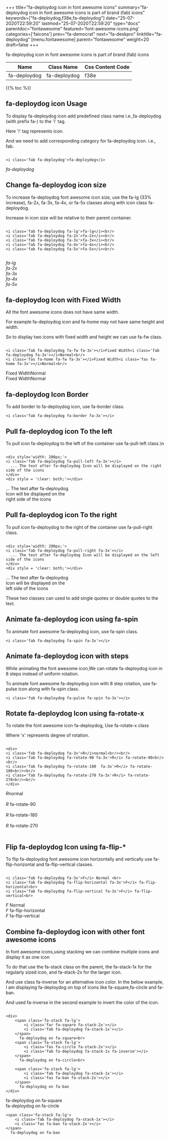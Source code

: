 +++
title="fa-deploydog icon in font awesome icons"
summary="fa-deploydog icon in font awesome icons is part of brand (fab) icons"
keywords=["fa-deploydog,f38e,fa-deploydog"]
date="25-07-2020T22:59:20"
lastmod="25-07-2020T22:59:20"
type="docs"
parentdoc="fontawesome"
featured='font-awesome-icons.png'
categories=['faicons']
prev="fa-democrat"
next="fa-deskpro"
linktitle="fa-deploydog"
[menu.fontawesome]
parent="fontawesome"
weight=20
draft=false
+++


fa-deploydog icon in font awesome icons is part of brand (fab) icons

<div class='table-responsive'><table class='table'><thead><tr><th>Name</th><th>Class Name</th><th>Css Content Code</th></tr></thead><tbody><tr><td>fa-deploydog</td><td>fa-deploydog</td><td>f38e</td></tr></tbody></table></div>


{{% toc %}}


## fa-deploydog icon Usage

To display fa-deploydog icon add predefined class name i.e.,fa-deploydog (with prefix fa-) to the 'i' tag.

Here 'i' tag represents icon.

And we need to add corresponding category for fa-deploydog icon. i.e., fab.


```

<i class='fab fa-deploydog'>fa-deploydog</i>
```

<i class='fab fa-deploydog'>fa-deploydog</i>




## Change fa-deploydog icon size
To increase fa-deploydog font awesome icon size, use the fa-lg (33% increase), fa-2x, fa-3x, fa-4x, or fa-5x classes along with icon class fa-deploydog.

Increase in icon size will be relative to their parent container. 

```

<i class='fab fa-deploydog fa-lg'>fa-lg</i><br/>
<i class='fab fa-deploydog fa-2x'>fa-2x</i><br/>
<i class='fab fa-deploydog fa-3x'>fa-3x</i><br/>
<i class='fab fa-deploydog fa-4x'>fa-4x</i><br/>
<i class='fab fa-deploydog fa-5x'>fa-5x</i><br/>
            
```

<i class='fab fa-deploydog fa-lg'>fa-lg</i><br/>
<i class='fab fa-deploydog fa-2x'>fa-2x</i><br/>
<i class='fab fa-deploydog fa-3x'>fa-3x</i><br/>
<i class='fab fa-deploydog fa-4x'>fa-4x</i><br/>
<i class='fab fa-deploydog fa-5x'>fa-5x</i><br/>
            



## fa-deploydog Icon with Fixed Width 

All the font awesome icons does not have same width.

For example fa-deploydog icon and fa-home may not have same height and width.

So to display two icons with fixed width and height we can use fa-fw class.


```

<i class='fab fa-deploydog fa-fw fa-3x'></i>Fixed Width<i class='fab fa-deploydog fa-3x'></i>Normal<br/>
<i class='fas fa-home fa-fw fa-3x'></i>Fixed Width<i class='fas fa-home fa-3x'></i>Normal<br/>
```

<i class='fab fa-deploydog fa-fw fa-3x'></i>Fixed Width<i class='fab fa-deploydog fa-3x'></i>Normal<br/>
<i class='fas fa-home fa-fw fa-3x'></i>Fixed Width<i class='fas fa-home fa-3x'></i>Normal<br/>



## fa-deploydog Icon Border 

To add border to fa-deploydog icon, use fa-border class.


```
<i class='fab fa-deploydog fa-border fa-3x'></i>

```
<i class='fab fa-deploydog fa-border fa-3x'></i>





## Pull fa-deploydog icon To the left

To pull icon fa-deploydog to the left of the container use fa-pull-left class.\n

```

<div style='width: 200px;'>
<i class='fab fa-deploydog fa-pull-left fa-3x'></i>
  ... The text after fa-deploydog Icon will be displayed on the right side of the icons
</div>
<div style = 'clear: both;'></div>
```

<div style='width: 200px;'>
<i class='fab fa-deploydog fa-pull-left fa-3x'></i>
  ... The text after fa-deploydog Icon will be displayed on the right side of the icons
</div>
<div style = 'clear: both;'></div>




## Pull fa-deploydog icon To the right
To pull icon fa-deploydog to the right of the container use fa-pull-right class.

```

<div style='width: 200px;'>
<i class='fab fa-deploydog fa-pull-right fa-3x'></i>
  ... The text after fa-deploydog Icon will be displayed on the left side of the icons
</div>
<div style = 'clear: both;'></div>
```

<div style='width: 200px;'>
<i class='fab fa-deploydog fa-pull-right fa-3x'></i>
  ... The text after fa-deploydog Icon will be displayed on the left side of the icons
</div>
<div style = 'clear: both;'></div>

These two classes can used to add single quotes or double quotes to the text.


## Animate fa-deploydog icon using fa-spin
To animate font awesome fa-deploydog icon, use fa-spin class.

```
<i class='fab fa-deploydog fa-spin fa-3x'></i>
```
<i class='fab fa-deploydog fa-spin fa-3x'></i>




## Animate fa-deploydog icon with steps
While animating the font awesome icon,We can rotate fa-deploydog icon in 8 steps instead of uniform rotation.

To animate font awesome fa-deploydog icon with 8 step rotation, use fa-pulse icon along with fa-spin class.


```
<i class='fab fa-deploydog fa-pulse fa-spin fa-3x'></i>

```
<i class='fab fa-deploydog fa-pulse fa-spin fa-3x'></i>





## Rotate fa-deploydog Icon using fa-rotate-x
To rotate the font awesome icon fa-deploydog, Use fa-rotate-x class

Where 'x' represents degree of rotation.


```

<div>
<i class='fab fa-deploydog fa-3x'>R</i>normal<br/><br/>
<i class='fab fa-deploydog fa-rotate-90 fa-3x'>R</i> fa-rotate-90<br/><br/> 
<i class='fab fa-deploydog fa-rotate-180  fa-3x'>R</i> fa-rotate-180<br/><br/> 
<i class='fab fa-deploydog fa-rotate-270 fa-3x'>R</i> fa-rotate-270<br/><br/>
</div>
```

<div>
<i class='fab fa-deploydog fa-3x'>R</i>normal<br/><br/>
<i class='fab fa-deploydog fa-rotate-90 fa-3x'>R</i> fa-rotate-90<br/><br/> 
<i class='fab fa-deploydog fa-rotate-180  fa-3x'>R</i> fa-rotate-180<br/><br/> 
<i class='fab fa-deploydog fa-rotate-270 fa-3x'>R</i> fa-rotate-270<br/><br/>
</div>




## Flip fa-deploydog Icon using fa-flip-*
To flip fa-deploydog font awesome icon horizontally and vertically use fa-flip-horizontal and fa-flip-vertical classes. 

```

<i class='fab fa-deploydog fa-3x'>F</i> Normal <br>
<i class='fab fa-deploydog fa-flip-horizontal fa-3x'>F</i> fa-flip-horizontal<br>
<i class='fab fa-deploydog fa-flip-vertical fa-3x'>F</i> fa-flip-vertical<br>
```

<i class='fab fa-deploydog fa-3x'>F</i> Normal <br>
<i class='fab fa-deploydog fa-flip-horizontal fa-3x'>F</i> fa-flip-horizontal<br>
<i class='fab fa-deploydog fa-flip-vertical fa-3x'>F</i> fa-flip-vertical<br>




## Combine fa-deploydog icon with other font awesome icons
In font awesome icons,using stacking we can combine multiple icons and display it as one icon 

To do that use the fa-stack class on the parent, the fa-stack-1x for the regularly sized icon, and fa-stack-2x for the larger icon.

And use class fa-inverse for an alternative icon color. 
In the below example, I am displaying fa-deploydog on top of icons like fa-square,fa-circle and fa-ban.

And used fa-inverse in the second example to invert the color of the icon.

```

<div>
    <span class='fa-stack fa-lg'>
        <i class='far fa-square fa-stack-2x'></i>
        <i class='fab fa-deploydog fa-stack-1x'></i>
    </span>
      fa-deploydog on fa-square<br>
    <span class='fa-stack fa-lg'>
        <i class='fas fa-circle fa-stack-2x'></i>
        <i class='fab fa-deploydog fa-stack-1x fa-inverse'></i>
    </span>
      fa-deploydog on fa-circle<br>

    <span class='fa-stack fa-lg'>
        <i class='fab fa-deploydog fa-stack-1x'></i>
        <i class='fas fa-ban fa-stack-2x'></i>
    </span>
      fa-deploydog on fa-ban
</div>
```

<div>
    <span class='fa-stack fa-lg'>
        <i class='far fa-square fa-stack-2x'></i>
        <i class='fab fa-deploydog fa-stack-1x'></i>
    </span>
      fa-deploydog on fa-square<br>
    <span class='fa-stack fa-lg'>
        <i class='fas fa-circle fa-stack-2x'></i>
        <i class='fab fa-deploydog fa-stack-1x fa-inverse'></i>
    </span>
      fa-deploydog on fa-circle<br>

    <span class='fa-stack fa-lg'>
        <i class='fab fa-deploydog fa-stack-1x'></i>
        <i class='fas fa-ban fa-stack-2x'></i>
    </span>
      fa-deploydog on fa-ban
</div>







